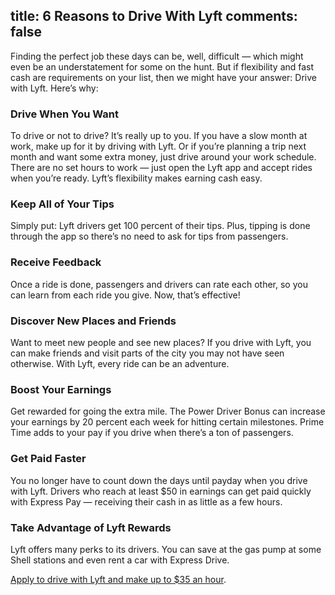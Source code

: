 title: 6 Reasons to Drive With Lyft
comments: false
---
Finding the perfect job these days can be, well, difficult — which might even be an understatement for some on the hunt. But if flexibility and fast cash are requirements on your list, then we might have your answer: Drive with Lyft. Here’s why:

### Drive When You Want

To drive or not to drive? It’s really up to you. If you have a slow month at work, make up for it by driving with Lyft. Or if you’re planning a trip next month and want some extra money, just drive around your work schedule. There are no set hours to work — just open the Lyft app and accept rides when you’re ready. Lyft’s flexibility makes earning cash easy.

### Keep All of Your Tips

Simply put: Lyft drivers get 100 percent of their tips. Plus, tipping is done through the app so there’s no need to ask for tips from passengers.

### Receive Feedback

Once a ride is done, passengers and drivers can rate each other, so you can learn from each ride you give. Now, that’s effective!

### Discover New Places and Friends

Want to meet new people and see new places? If you drive with Lyft, you can make friends and visit parts of the city you may not have seen otherwise. With Lyft, every ride can be an adventure.

### Boost Your Earnings

Get rewarded for going the extra mile. The Power Driver Bonus can increase your earnings by 20 percent each week for hitting certain milestones. Prime Time adds to your pay if you drive when there’s a ton of passengers.

### Get Paid Faster

You no longer have to count down the days until payday when you drive with Lyft. Drivers who reach at least $50 in earnings can get paid quickly with Express Pay — receiving their cash in as little as a few hours.

### Take Advantage of Lyft Rewards

Lyft offers many perks to its drivers. You can save at the gas pump at some Shell stations and even rent a car with Express Drive.


[Apply to drive with Lyft and make up to $35 an hour](https://www.lyft.com/drivers).
